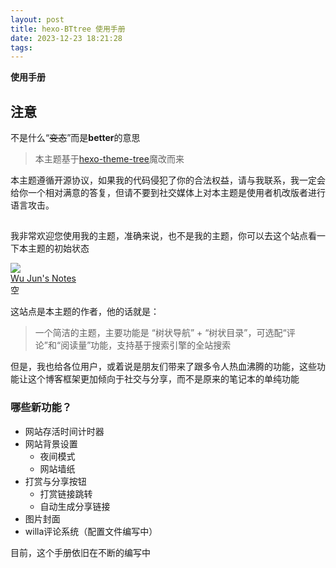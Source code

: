 ```yaml
---
layout: post
title: hexo-BTtree 使用手册
date: 2023-12-23 18:21:28
tags:
---
```

**使用手册**

## 注意
不是什么“~~变态~~”而是**better**的意思 

>本主题基于[hexo-theme-tree](https://github.com/wujun234/hexo-theme-tree)魔改而来

本主题遵循开源协议，如果我的代码侵犯了你的合法权益，请与我联系，我一定会给你一个相对满意的答复，但请不要到社交媒体上对本主题是使用者机改版者进行语言攻击。

## 

我非常欢迎您使用我的主题，准确来说，也不是我的主题，你可以去这个站点看一下本主题的初始状态
<div class="post-body">
   <link rel="stylesheet" type="text/css" href="https://blog.awaae001.top/css/card.css">
   <div id="links">
      <div class="link-navigation">
         <div class="card">
            <img class="ava" src="https://wujun234.com/favicon.ico" />
            <div class="card-header">
               <div>
                  <a href="https://blog.awaae001.top/">Wu Jun's Notes</a>
               </div>
               <div class="info">空</div>
            </div>
         </div>
      </div>
   </div>
</div>

这站点是本主题的作者，他的话就是：

>一个简洁的主题，主要功能是 “树状导航” + “树状目录”，可选配“评论”和“阅读量”功能，支持基于搜索引擎的全站搜索

但是，我也给各位用户，或着说是朋友们带来了跟多令人热血沸腾的功能，这些功能让这个博客框架更加倾向于社交与分享，而不是原来的笔记本的单纯功能

### 哪些新功能？

- 网站存活时间计时器
- 网站背景设置
    - 夜间模式
    - 网站墙纸
- 打赏与分享按钮
    - 打赏链接跳转
    - 自动生成分享链接
- 图片封面 
- willa评论系统（配置文件编写中） 

目前，这个手册依旧在不断的编写中